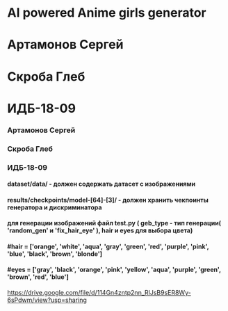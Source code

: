 # AI powered Anime girls generator
# Артамонов Сергей
# Скроба Глеб
# ИДБ-18-09


### Артамонов Сергей
### Скроба Глеб
### ИДБ-18-09
#### dataset/data/ - должен содержать датасет с изображениями
#### results/checkpoints/model-[64]-[3]/ - должен хранить чекпоинты генератора и дискриминатора
#### для генерации изображений файл test.py ( geb_type - тип генерации( 'random_gen' и 'fix_hair_eye' ), hair и  eyes для выбора цвета)
####    #hair = ['orange', 'white', 'aqua', 'gray', 'green', 'red', 'purple', 'pink', 'blue', 'black', 'brown', 'blonde']
####    #eyes = ['gray', 'black', 'orange', 'pink', 'yellow', 'aqua', 'purple', 'green', 'brown', 'red', 'blue']

https://drive.google.com/file/d/114Gn4zntp2nn_RlJsB9sER8Wy-6sPdwm/view?usp=sharing
